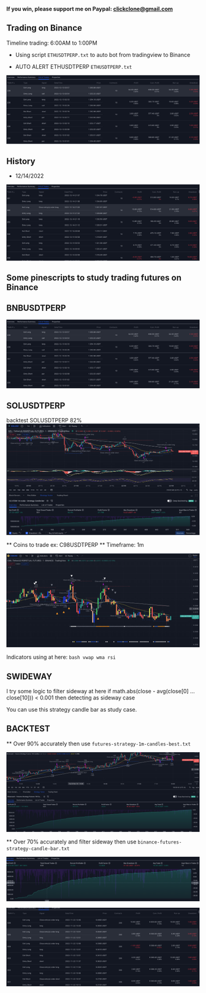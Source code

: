 **If you win, please support me on Paypal: clickclone@gmail.com**

## Trading on Binance

Timeline trading: 6:00AM to 1:00PM

* Using script `ETHUSDTPERP.txt` to auto bot from tradingview to Binance

* AUTO ALERT ETHUSDTPERP
`ETHUSDTPERP.txt`

![Alt text](https://github.com/dearvn/tradingview-pinscript-futures-binance/raw/main/ETHUSDTPERP.png?raw=true "Max DrawDown")

## History
* 12/14/2022

![Alt text](https://github.com/dearvn/tradingview-pinscript-futures-binance/raw/main/12142022.png?raw=true "12142022")


## Some pinescripts to study trading futures on Binance

## BNBUSDTPERP
![Alt text](https://github.com/dearvn/tradingview-pinscript-futures-binance/raw/main/ETHUSDTPERP.png?raw=true "Max DrawDown")


## SOLUSDTPERP
backtest SOLUSDTPERP 82%
![Alt text](https://github.com/dearvn/tradingview-pinscript-futures-binance/raw/main/SOLUSDTPERP.png?raw=true "SOLUSDTPERP")


** Coins to trade ex: C98USDTPERP
** Timeframe: 1m

![Alt text](https://github.com/dearvn/tradingview-pinscript-futures-binance/raw/main/c98.png?raw=true "c98")


Indicators using at here:
`bash
vwap
wma
rsi
`
## SWIDEWAY

I try some logic to filter sideway at here
if math.abs(close - avg(close[0] ... close[10])) < 0.001 then detecting as sideway case

You can use this strategy candle bar as study case.

## BACKTEST

** Over 90% accurately then use `futures-strategy-1m-candles-best.txt`

![Alt text](https://github.com/dearvn/tradingview-pinscript-futures-binance/raw/main/accurrate-90.png?raw=true "accurrate-90")


** Over 70% accurately and filter sideway then use `binance-futures-strategy-candle-bar.txt`

![Alt text](https://github.com/dearvn/tradingview-pinscript-futures-binance/raw/main/backtest.png?raw=true "backtest")

![Alt text](https://github.com/dearvn/tradingview-pinscript-futures-binance/raw/main/trades.png?raw=true "trades")
